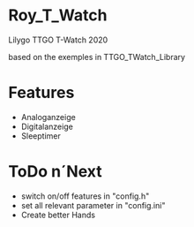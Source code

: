 # Roy_T_Watch
 Lilygo TTGO T-Watch 2020 
 
 based on the exemples in TTGO_TWatch_Library

# Features
- Analoganzeige
- Digitalanzeige
- Sleeptimer

# ToDo n´Next
- switch on/off features in "config.h"
- set all relevant parameter in "config.ini"
- Create better Hands

